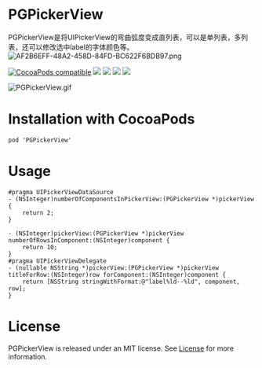 # PGPickerView
PGPickerView是将UIPickerView的弯曲弧度变成直列表，可以是单列表，多列表，还可以修改选中label的字体颜色等。  
![AF2B6EFF-48A2-458D-84FD-BC622F6BDB97.png](http://upload-images.jianshu.io/upload_images/1340308-78829b2bd7f5a14a.png?imageMogr2/auto-orient/strip%7CimageView2/2/w/1240)

[![CocoaPods compatible](https://img.shields.io/cocoapods/v/PGPickerView.svg)](https://cocoapods.org/pods/PGPickerView)
![](https://img.shields.io/badge/platform-iOS-red.svg) ![](https://img.shields.io/badge/language-Objective--C-orange.svg)
![](https://img.shields.io/badge/license-MIT%20License-brightgreen.svg) 
 [![](https://img.shields.io/badge/jianshu-piggybear-red.svg)](http://www.jianshu.com/u/3740632b2002)

![PGPickerView.gif](http://upload-images.jianshu.io/upload_images/1340308-7a18c3fbd338a1fd.gif?imageMogr2/auto-orient/strip)

# Installation with CocoaPods

```
pod 'PGPickerView'
```

# Usage

```
#pragma UIPickerViewDataSource
- (NSInteger)numberOfComponentsInPickerView:(PGPickerView *)pickerView {
    return 2;
}

- (NSInteger)pickerView:(PGPickerView *)pickerView numberOfRowsInComponent:(NSInteger)component {
    return 10;
}
#pragma UIPickerViewDelegate
- (nullable NSString *)pickerView:(PGPickerView *)pickerView titleForRow:(NSInteger)row forComponent:(NSInteger)component {
    return [NSString stringWithFormat:@"label%ld--%ld", component, row];
}
```
# License

PGPickerView is released under an MIT license. See [License](License) for more information.